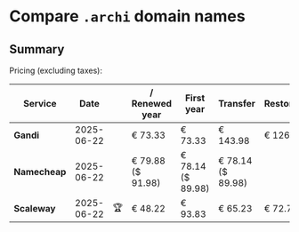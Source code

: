 # Compare `.archi` domain names

## Summary

Pricing (excluding taxes):

| Service | Date |  | / Renewed year | First year | Transfer | Restoration |
|--|--|--|--|--|--|--|
| **Gandi** | 2025-06-22 |  | € 73.33 | € 73.33 | € 143.98 | € 126.88 |
| **Namecheap** | 2025-06-22 |  | € 79.88<br>($ 91.98) | € 78.14<br>($ 89.98) | € 78.14<br>($ 89.98) |  |
| **Scaleway** | 2025-06-22 | 🏆 | € 48.22 | € 93.83 | € 65.23 | € 72.76 |
